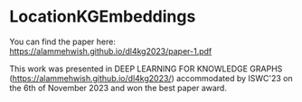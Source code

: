 # LocationKGEmbeddings

You can find the paper here:
https://alammehwish.github.io/dl4kg2023/paper-1.pdf

This work was presented in DEEP LEARNING FOR KNOWLEDGE GRAPHS (https://alammehwish.github.io/dl4kg2023/) accommodated by ISWC'23 on the 6th of November 2023 and won the best paper award.
